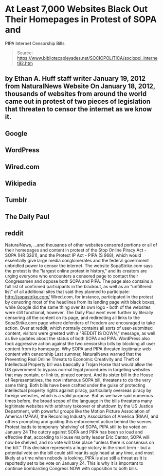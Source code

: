 # At Least 7,000 Websites Black Out Their Homepages in Protest of SOPA and 
PIPA Internet Censorship Bills

> Source: https://www.bibliotecapleyades.net/SOCIOPOLITICA/sociopol_internet92.htm

by Ethan A. Huff
staff writer
January 19, 2012
from
NaturalNews Website
On January 18, 2012, thousands of websites from around the world came out in
protest of two pieces of legislation that threaten to censor the internet as
we know it.
-
Google
-
WordPress
-
Wired.com
-
Wikipedia
-
Tumblr
-
The Daily Paul
-
reddit
-
NaturalNews,
...and thousands of other websites censored
portions or all of their homepages and content in protest of the Stop
Online Piracy Act - SOPA (HR 3261), and the Protect IP Act - PIPA
(S 968), which would essentially give large media conglomerates and the
federal government unbridled power to censor the internet.
The website SopaStrike.com says the protest is the "largest online protest
in history," and its creators are urging everyone who encounters a censored
page to contact their Congressmen and oppose both SOPA and PIPA.
The page also contains a full list of confirmed
participants in the blackout, as well as an "unfiltered list" of all
additional sites that said they planned to participate:
http://sopastrike.com/
Wired.com, for instance, participated in the protest by censoring most of
the headlines from its landing page with black boxes, while Google did the
same thing over its own logo - both of the websites were still functional,
however.
The Daily Paul went even further by literally
censoring all the content on its page, and redirecting all links to the
SopaStrike.com page where defenders of freedom are encouraged to take
action.
Over at reddit, which normally contains all sorts of user-submitted content,
visitors were greeted with a "REDDIT IS DOWN," message, as well as live
updates about the status of both SOPA and PIPA.
WordPress also took aggressive action against
the two censorship bills by blocking all user content from its homepage.
Why SOPA and PIPA
threaten legitimate web content with censorship
Last summer,
NaturalNews warned that the Preventing
Real Online Threats to Economic Creativity and Theft of
Intellectual Property bill was basically a Trojan Horse that would allow
the US government to bypass normal legal procedures in targeting websites
that may contain, or link to, pirated content.
And its sister bill in the House of
Representatives, the now infamous SOPA bill,
threatens to do the very same thing.
Both bills have been crafted under the guise of protecting intellectual
property rights against piracy, particularly overseas piracy by foreign
websites, which is a valid purpose.
But as we have said numerous times before, the
broad scope of the language in the bills threatens many legitimate websites
with arbitrary takeover or shutdown by the US Justice Department, with
powerful groups like the Motion Picture Association of America (MPAA),
the Recording Industry Association of America (RIAA), and others
prompting and guiding this enforcement action behind the scenes.
Protest leads to
temporary 'shelving' of SOPA, PIPA still to be voted on January 24
The outcry against SOPA and PIPA has been so loud and effective that,
according to House majority leader Eric Cantor, SOPA will now be shelved,
and no vote will take place "unless there is consensus on the bill."
This decision represents a huge victory in the
short term - but a potential vote on the bill could still rear its ugly head
at any time, and most likely at a time
when nobody is looking.
PIPA is also still a threat as it is reportedly set to be vote on January
24.
This is why it is important to continue
bombarding Congress NOW with opposition to both bills.
